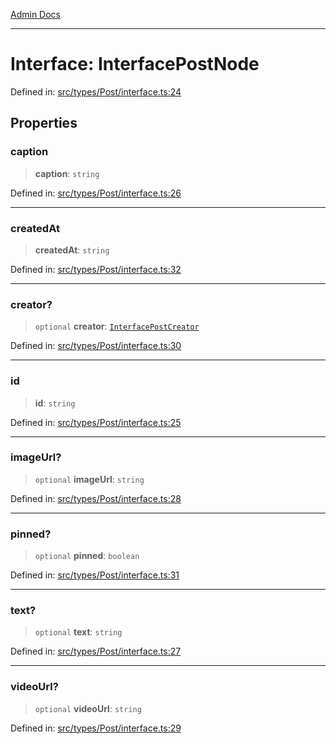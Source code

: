 [Admin Docs](/)

***

# Interface: InterfacePostNode

Defined in: [src/types/Post/interface.ts:24](https://github.com/PalisadoesFoundation/talawa-admin/blob/main/src/types/Post/interface.ts#L24)

## Properties

### caption

> **caption**: `string`

Defined in: [src/types/Post/interface.ts:26](https://github.com/PalisadoesFoundation/talawa-admin/blob/main/src/types/Post/interface.ts#L26)

***

### createdAt

> **createdAt**: `string`

Defined in: [src/types/Post/interface.ts:32](https://github.com/PalisadoesFoundation/talawa-admin/blob/main/src/types/Post/interface.ts#L32)

***

### creator?

> `optional` **creator**: [`InterfacePostCreator`](types\Post\interface\README\interfaces\InterfacePostCreator.md)

Defined in: [src/types/Post/interface.ts:30](https://github.com/PalisadoesFoundation/talawa-admin/blob/main/src/types/Post/interface.ts#L30)

***

### id

> **id**: `string`

Defined in: [src/types/Post/interface.ts:25](https://github.com/PalisadoesFoundation/talawa-admin/blob/main/src/types/Post/interface.ts#L25)

***

### imageUrl?

> `optional` **imageUrl**: `string`

Defined in: [src/types/Post/interface.ts:28](https://github.com/PalisadoesFoundation/talawa-admin/blob/main/src/types/Post/interface.ts#L28)

***

### pinned?

> `optional` **pinned**: `boolean`

Defined in: [src/types/Post/interface.ts:31](https://github.com/PalisadoesFoundation/talawa-admin/blob/main/src/types/Post/interface.ts#L31)

***

### text?

> `optional` **text**: `string`

Defined in: [src/types/Post/interface.ts:27](https://github.com/PalisadoesFoundation/talawa-admin/blob/main/src/types/Post/interface.ts#L27)

***

### videoUrl?

> `optional` **videoUrl**: `string`

Defined in: [src/types/Post/interface.ts:29](https://github.com/PalisadoesFoundation/talawa-admin/blob/main/src/types/Post/interface.ts#L29)
